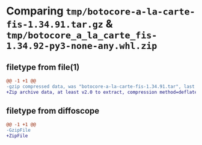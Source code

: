 # Comparing `tmp/botocore-a-la-carte-fis-1.34.91.tar.gz` & `tmp/botocore_a_la_carte_fis-1.34.92-py3-none-any.whl.zip`

## filetype from file(1)

```diff
@@ -1 +1 @@
-gzip compressed data, was "botocore-a-la-carte-fis-1.34.91.tar", last modified: Thu Apr 25 01:03:38 2024, max compression
+Zip archive data, at least v2.0 to extract, compression method=deflate
```

## filetype from diffoscope

```diff
@@ -1 +1 @@
-GzipFile
+ZipFile
```

